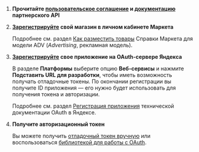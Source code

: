 1. **Прочитайте [пользовательское соглашение](http://legal.yandex.ru/market_api_partner/) и [документацию](https://tech.yandex.ru/market/partner/doc/dg/concepts/about-docpage/) партнерского API**

2. **[Зарегистрируйте](https://partner.market.yandex.ru/pre) свой магазин в личном кабинете Маркета**
   
   Подробнее см. раздел [Как разместить товары](https://yandex.ru/support/partnermarket/registration/how-to-register.html) Справки Маркета для модели ADV (*Advertising*, рекламная модель).

3. **[Зарегистрируйте](https://oauth.yandex.ru/client/new) свое приложение на OAuth-сервере Яндекса**

   В разделе **Платформы** выберите опцию **Веб-сервисы** и нажмите **Подставить URL для разработки**, чтобы иметь возможность получать отладочные токены. По окончании регистрации вы получите ID приложения — его нужно будет использовать для получения токена и авторизации. 
   
   Подробнее см. раздел [Регистрация приложения](https://tech.yandex.ru/oauth/doc/dg/tasks/register-client-docpage/) технической документации OAuth в Яндексе.
   
4. **Получите авторизационный токен**

   Вы можете получить [отладочный токен вручную](https://tech.yandex.ru/oauth/doc/dg/tasks/get-oauth-token-docpage/) или воспользоваться [библиотекой для работы с OAuth](https://github.com/yandex-market/yandex-market-php-oauth).